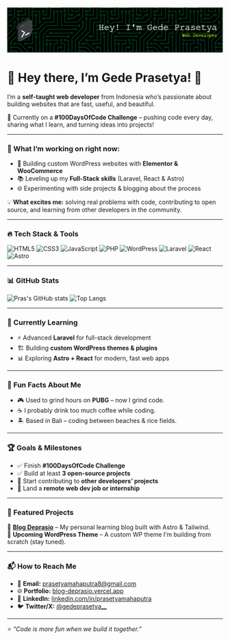 ![Banner](./github-header-image.png)

# 🌟 Hey there, I’m Gede Prasetya! 👋  

I’m a **self-taught web developer** from Indonesia who’s passionate about building websites that are fast, useful, and beautiful.  

🚀 Currently on a **#100DaysOfCode Challenge** – pushing code every day, sharing what I learn, and turning ideas into projects!  

---

### 🌱 What I’m working on right now:
- 🔧 Building custom WordPress websites with **Elementor & WooCommerce**
- 📚 Leveling up my **Full-Stack skills** (Laravel, React & Astro)
- 🌐 Experimenting with side projects & blogging about the process  

💡 **What excites me:** solving real problems with code, contributing to open source, and learning from other developers in the community.  

---

### 🔥 Tech Stack & Tools
![HTML5](https://img.shields.io/badge/-HTML5-E34F26?style=flat&logo=html5&logoColor=white)
![CSS3](https://img.shields.io/badge/-CSS3-1572B6?style=flat&logo=css3)
![JavaScript](https://img.shields.io/badge/-JavaScript-F7DF1E?style=flat&logo=javascript&logoColor=black)
![PHP](https://img.shields.io/badge/-PHP-777BB4?style=flat&logo=php&logoColor=white)
![WordPress](https://img.shields.io/badge/-WordPress-21759B?style=flat&logo=wordpress)
![Laravel](https://img.shields.io/badge/-Laravel-FF2D20?style=flat&logo=laravel&logoColor=white)
![React](https://img.shields.io/badge/-React-61DAFB?style=flat&logo=react&logoColor=black)
![Astro](https://img.shields.io/badge/-Astro-FF5D01?style=flat&logo=astro&logoColor=white)

---

### 📊 GitHub Stats
![Pras's GitHub stats](https://github-readme-stats.vercel.app/api?username=gedeprasetya&show_icons=true&theme=tokyonight)
![Top Langs](https://github-readme-stats.vercel.app/api/top-langs/?username=gedeprasetya&layout=compact&theme=tokyonight)

---

### 📖 Currently Learning
- ⚡ Advanced **Laravel** for full-stack development
- 🏗 Building **custom WordPress themes & plugins**
- 📊 Exploring **Astro + React** for modern, fast web apps

---

### 🌟 Fun Facts About Me
- 🎮 Used to grind hours on **PUBG** – now I grind code.  
- ☕ I probably drink too much coffee while coding.  
- 🏝 Based in Bali – coding between beaches & rice fields.

---

### 🏆 Goals & Milestones
- ✅ Finish **#100DaysOfCode Challenge**
- ✅ Build at least **3 open-source projects**
- 🚀 Start contributing to **other developers’ projects**
- 🎯 Land a **remote web dev job or internship**

---

### 📌 Featured Projects
📂 [**Blog Deprasio**](https://blog-deprasio.vercel.app) – My personal learning blog built with Astro & Tailwind.  
📂 **Upcoming WordPress Theme** – A custom WP theme I’m building from scratch (stay tuned).

---

### 📬 How to Reach Me
- 📧 **Email:** prasetyamahaputra8@gmail.com  
- 🌐 **Portfolio:** [blog-deprasio.vercel.app](https://blog-deprasio.vercel.app)  
- 🔗 **LinkedIn:** [linkedin.com/in/prasetyamahaputra](https://www.linkedin.com/in/prasetyamahaputra/) 
- 🐦 **Twitter/X:** [@gedeprasetya__](https://x.com/gedeprasetya__)

---

⭐️ _“Code is more fun when we build it together.”_
